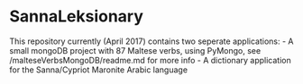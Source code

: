 # SannaLeksionary

This repository currently (April 2017) contains two seperate applications:
	- A small mongoDB project with 87 Maltese verbs, using PyMongo, see /malteseVerbsMongoDB/readme.md for more info
	- A dictionary application for the Sanna/Cypriot Maronite Arabic language


